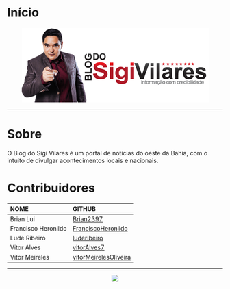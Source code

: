 # Início

<div align="center"><img src= "images/home.png"/></div>

---

# Sobre

 O Blog do Sigi Vilares é um portal de notícias do oeste da Bahia, com o intuito de divulgar acontecimentos locais e nacionais.

# Contribuidores

| **NOME** | **GITHUB** |
|:---------|:-----------|
| Brian Lui | [Brian2397](https://github.com/Brian2397) |
| Francisco Heronildo | [FranciscoHeronildo](https://github.com/FranciscoHeronildo) |
| Lude Ribeiro | [luderibeiro](https://github.com/luderibeiro) |
| Vitor Alves | [vitorAlves7](https://github.com/vitorAlves7) |
| Vitor Meireles | [vitorMeirelesOliveira](https://github.com/vitorMeirelesOliveira) |

---

<p align="center"><a href="https://fga.unb.br" target="_blank"><img width="230"src="https://4.bp.blogspot.com/-0aa6fAFnSnA/VzICtBQgciI/AAAAAAAARn4/SxVsQPFNeE0fxkCPVgMWbhd5qIEAYCMbwCLcB/s1600/unb-gama.png"></a></p>

